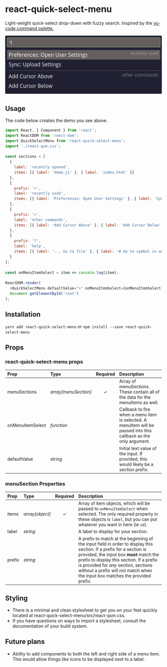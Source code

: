 # react-quick-select-menu

Light-weight quick-select drop-down with fuzzy search. Inspired by the [vs-code command palette.](https://code.visualstudio.com/docs/getstarted/userinterface#_command-palette)

![react-quick-select-menu demo](./assets/sample.gif)

## Usage

The code below creates the demo you see above.

```javascript
import React, { Component } from 'react';
import ReactDOM from 'react-dom';
import QuickSelectMenu from 'react-quick-select-menu';
import './react-qsm.css';

const sections = [
  {
    label: 'recently opened',
    items: [{ label: 'demo.js' }, { label: 'index.html' }]
  },
  {
    prefix: '>',
    label: 'recently used',
    items: [{ label: 'Preferences: Open User Settings' }, { label: 'Sync: Upload Settings' }]
  },
  {
    prefix: '>',
    label: 'other commands',
    items: [{ label: 'Add Cursor Above' }, { label: 'Add Cursor Below' }]
  },
  {
    prefix: '?',
    label: 'help',
    items: [{ label: '... Go to file' }, { label: '# Go to symbol in workspace' }]
  }
];

const onMenuItemSelect = item => console.log(item);

ReactDOM.render(
  <QuickSelectMenu defaultValue=">" onMenuItemSelect={onMenuItemSelect} menuSections={sections} />,
  document.getElementById('root')
);
```

## Installation

`yarn add react-quick-select-menu` or `npm install --save react-quick-select-menu`

## Props

### react-quick-select-menu props

| Prop             | Type                 | Required | Description                                                                                                       |
| :--------------- | :------------------- | :------: | :---------------------------------------------------------------------------------------------------------------- |
| menuSections     | _array[menuSection]_ | &#x2713; | Array of menuSections. These contain all of the data for the menuItems as well.                                   |
| onMenuItemSelect | _function_           |          | Callback to fire when a menu item is selected. A menuItem will be passed into this callback as the only argument. |
| defaultValue     | _string_             |          | Initial text value of the input. If provided, this would likely be a section prefix.                              |

### menuSection Properties

| Prop   | Type            | Required | Description                                                                                                                                                                                                                                                                                                                         |
| :----- | :-------------- | :------: | :---------------------------------------------------------------------------------------------------------------------------------------------------------------------------------------------------------------------------------------------------------------------------------------------------------------------------------- |
| items  | _array[object]_ | &#x2713; | Array of item objects, which will be passed to `onMenuItemSelect` when selected. The only required property in these objects is `label`, but you can put whatever you want in here (ie `id`).                                                                                                                                       |
| label  | _string_        |          | A label to display for your section.                                                                                                                                                                                                                                                                                                |
| prefix | _string_        |          | A prefix to match at the beginning of the input field in order to display this section. If a prefix for a section is provided, the input box **must** match the prefix to display this section. If a prefix is provided for _any_ section, sections without a prefix will not match when the input box matches the provided prefix. |

## Styling

* There is a minimal and clean stylesheet to get you on your feet quickly located at react-quick-select-menu/src/react-qsm.css.
* If you have questions on ways to import a stylesheet, consult the documentation of your build system.

## Future plans

* Ability to add components to both the left and right side of a menu item. This would allow things like icons to be displayed next to a label.
